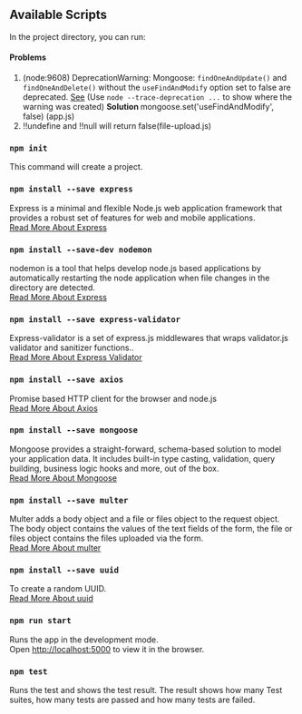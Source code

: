 ## Available Scripts

In the project directory, you can run:

#### Problems

1. (node:9608) DeprecationWarning: Mongoose: `findOneAndUpdate()` and `findOneAndDelete()` without the `useFindAndModify` option set to false are deprecated. [See](https://mongoosejs.com/docs/deprecations.html#findandmodify) (Use `node --trace-deprecation ...` to show where the warning was created) <strong> Solution </strong> mongoose.set('useFindAndModify', false) (app.js)
2. !!undefine and !!null will return false(file-upload.js)

### `npm init`

This command will create a project.

### `npm install --save express`

Express is a minimal and flexible Node.js web application framework that provides a robust set of features for web and mobile applications.<br />
[Read More About Express](https://expressjs.com/)

### `npm install --save-dev nodemon`

nodemon is a tool that helps develop node.js based applications by automatically restarting the node application when file changes in the directory are detected.<br />
[Read More About Express](https://www.npmjs.com/package/nodemon/)

### `npm install --save express-validator`

Express-validator is a set of express.js middlewares that wraps validator.js validator and sanitizer functions..<br />
[Read More About Express Validator](https://express-validator.github.io/docs/)

### `npm install --save axios`

Promise based HTTP client for the browser and node.js <br />
[Read More About Axios](https://axios-http.com/)

### `npm install --save mongoose`

Mongoose provides a straight-forward, schema-based solution to model your application data. It includes built-in type casting, validation, query building, business logic hooks and more, out of the box. <br />
[Read More About Mongoose](https://mongoosejs.com/docs/guide.html)

### `npm install --save multer`

Multer adds a body object and a file or files object to the request object. The body object contains the values of the text fields of the form, the file or files object contains the files uploaded via the form. <br />
[Read More About multer](https://github.com/expressjs/multer)

### `npm install --save uuid`

To create a random UUID. <br />
[Read More About uuid](https://www.npmjs.com/package/uuid)

### `npm run start`

Runs the app in the development mode.<br />
Open [http://localhost:5000](http://localhost:5000) to view it in the browser.

### `npm test`

Runs the test and shows the test result. The result shows how many Test suites, how many tests are passed and how many tests are failed.<br />
